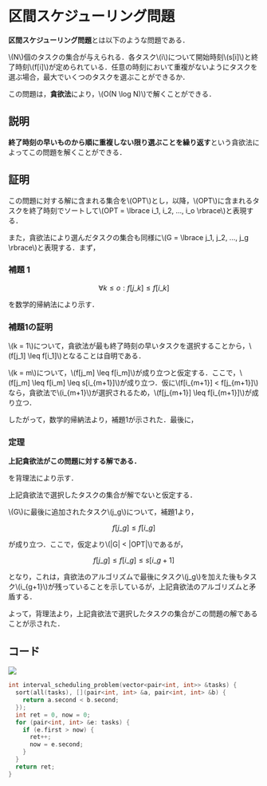 # 区間スケジューリング問題
**区間スケジューリング問題**とは以下のような問題である．

\\(N\\)個のタスクの集合が与えられる．各タスク\\(i\\)について開始時刻\\(s[i]\\)と終了時刻\\(f[i]\\)が定められている．任意の時刻において重複がないようにタスクを選ぶ場合，最大でいくつのタスクを選ぶことができるか．

この問題は，**貪欲法**により，\\(O(N \log N)\\)で解くことができる．

## 説明
**終了時刻の早いものから順に重複しない限り選ぶことを繰り返す**という貪欲法によってこの問題を解くことができる．

## 証明
この問題に対する解に含まれる集合を\\(OPT\\)とし，以降，\\(OPT\\)に含まれるタスクを終了時刻でソートして\\(OPT = \lbrace i\_1, i\_2, ..., i\_o \rbrace\\)と表現する．

また，貪欲法により選んだタスクの集合も同様に\\(G = \lbrace j\_1, j\_2, ..., j\_g \rbrace\\)と表現する．まず，

### 補題 1
$$\forall k \leq o: f[j\_k] \leq f[i\_k]$$

を数学的帰納法により示す．

### 補題1の証明
\\(k = 1\\)について，貪欲法が最も終了時刻の早いタスクを選択することから，\\(f[j\_1] \leq f[i\_1]\\)となることは自明である．

\\(k = m\\)について，\\(f[j\_m] \leq f[i\_m]\\)が成り立つと仮定する．ここで，\\(f[j\_m] \leq f[i\_m] \leq s[i\_{m+1}]\\)が成り立つ．仮に\\(f[i\_{m+1}] < f[j\_{m+1}]\\)なら，貪欲法で\\(i\_{m+1}\\)が選択されるため，\\(f[j\_{m+1}] \leq f[i\_{m+1}]\\)が成り立つ．

したがって，数学的帰納法より，補題1が示された．最後に，

### 定理
**上記貪欲法がこの問題に対する解である．**

を背理法により示す．

上記貪欲法で選択したタスクの集合が解でないと仮定する．

\\(G\\)に最後に追加されたタスク\\(j\_g\\)について，補題1より，

$$f[j\_g] \leq f[i\_g]$$

が成り立つ．ここで，仮定より\\(|G| < |OPT|\\)であるが，

$$f[j\_g] \leq f[i\_g] \leq s[i\_{g+1}]$$

となり，これは，貪欲法のアルゴリズムで最後にタスク\\(j\_g\\)を加えた後もタスク\\(i\_{g+1}\\)が残っていることを示しているが，上記貪欲法のアルゴリズムと矛盾する．

よって，背理法より，上記貪欲法で選択したタスクの集合がこの問題の解であることが示された．

## コード
[![](https://img.shields.io/badge/verify-passing-brightgreen)](https://atcoder.jp/contests/typical-algorithm/submissions/29212752)

```cpp
int interval_scheduling_problem(vector<pair<int, int>> &tasks) {
  sort(all(tasks), [](pair<int, int> &a, pair<int, int> &b) {
    return a.second < b.second;
  });
  int ret = 0, now = 0;
  for (pair<int, int> &e: tasks) {
    if (e.first > now) {
      ret++;
      now = e.second;
    }
  }
  return ret;
}
```